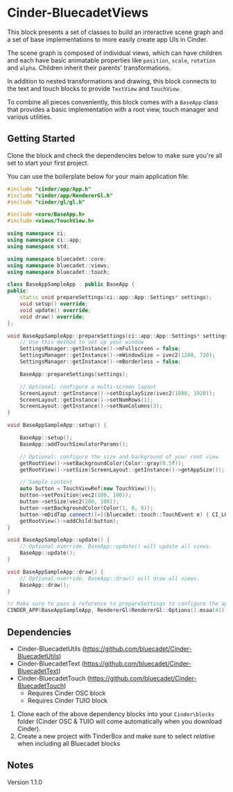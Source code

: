 # Cinder-BluecadetViews

This block presents a set of classes to build an interactive scene graph and a set of base implementations to more easily create app UIs in Cinder.

The scene graph is composed of individual views, which can have children and each have basic animatable properties like `position`, `scale`, `rotation` and `alpha`. Children inherit their parents' transformations.

In addition to nested transformations and drawing, this block connects to the text and touch blocks to provide `TextView` and `TouchView`.

To combine all pieces conveniently, this block comes with a `BaseApp` class that provides a basic implementation with a root view, touch manager and various utilities.

## Getting Started

Clone the block and check the dependencies below to make sure you're all set to start your first project.

You can use the boilerplate below for your main application file:

```c++
#include "cinder/app/App.h"
#include "cinder/app/RendererGl.h"
#include "cinder/gl/gl.h"

#include <core/BaseApp.h>
#include <views/TouchView.h>

using namespace ci;
using namespace ci::app;
using namespace std;

using namespace bluecadet::core;
using namespace bluecadet::views;
using namespace bluecadet::touch;

class BaseAppSampleApp : public BaseApp {
public:
	static void prepareSettings(ci::app::App::Settings* settings);
	void setup() override;
	void update() override;
	void draw() override;
};

void BaseAppSampleApp::prepareSettings(ci::app::App::Settings* settings) {
	// Use this method to set up your window
	SettingsManager::getInstance()->mFullscreen = false;
	SettingsManager::getInstance()->mWindowSize = ivec2(1280, 720);
	SettingsManager::getInstance()->mBorderless = false;

	BaseApp::prepareSettings(settings);

	// Optional: configure a multi-screen layout
	ScreenLayout::getInstance()->setDisplaySize(ivec2(1080, 1920));
	ScreenLayout::getInstance()->setNumRows(1);
	ScreenLayout::getInstance()->setNumColumns(3);
}

void BaseAppSampleApp::setup() {

	BaseApp::setup();
	BaseApp::addTouchSimulatorParams();

	// Optional: configure the size and background of your root view
	getRootView()->setBackgroundColor(Color::gray(0.5f));
	getRootView()->setSize(ScreenLayout::getInstance()->getAppSize());

	// Sample content
	auto button = TouchViewRef(new TouchView());
	button->setPosition(vec2(100, 100));
	button->setSize(vec2(200, 100));
	button->setBackgroundColor(Color(1, 0, 0));
	button->mDidTap.connect([=](bluecadet::touch::TouchEvent e) { CI_LOG_I("Button tapped"); });
	getRootView()->addChild(button);
}

void BaseAppSampleApp::update() {
	// Optional override. BaseApp::update() will update all views.
	BaseApp::update();
}

void BaseAppSampleApp::draw() {
	// Optional override. BaseApp::draw() will draw all views.
	BaseApp::draw();
}

// Make sure to pass a reference to prepareSettings to configure the app correctly. MSAA and other render options are optional.
CINDER_APP(BaseAppSampleApp, RendererGl(RendererGl::Options().msaa(4)), BaseAppSampleApp::prepareSettings);

```

## Dependencies

* Cinder-BluecadetUtils (https://github.com/bluecadet/Cinder-BluecadetUtils)
* Cinder-BluecadetText (https://github.com/bluecadet/Cinder-BluecadetText)
* Cinder-BluecadetTouch (https://github.com/bluecadet/Cinder-BluecadetTouch)
	* Requires Cinder OSC block   
	* Requires Cinder TUIO block   

1. Clone each of the above dependency blocks into your `Cinder\blocks` folder (Cinder OSC & TUIO will come automatically when you download Cinder). 
2. Create a new project with TinderBox and make sure to select *relative* when including all Bluecadet blocks

## Notes

Version 1.1.0
